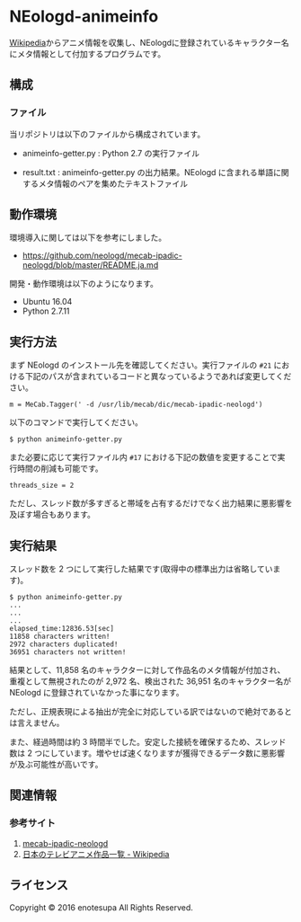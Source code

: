 # NEologd-animeinfo
[Wikipedia](https://ja.wikipedia.org/wiki/%E6%97%A5%E6%9C%AC%E3%81%AE%E3%83%86%E3%83%AC%E3%83%93%E3%82%A2%E3%83%8B%E3%83%A1%E4%BD%9C%E5%93%81%E4%B8%80%E8%A6%A7 "日本のテレビアニメ作品一覧 - Wikipedia")からアニメ情報を収集し、NEologdに登録されているキャラクター名にメタ情報として付加するプログラムです。
 
構成
------
### ファイル ###
当リポジトリは以下のファイルから構成されています。
 
+   animeinfo-getter.py :
    Python 2.7 の実行ファイル
 
+   result.txt :
    animeinfo-getter.py の出力結果。NEologd に含まれる単語に関するメタ情報のペアを集めたテキストファイル
 
動作環境
----------------
環境導入に関しては以下を参考にしました。
 
+   https://github.com/neologd/mecab-ipadic-neologd/blob/master/README.ja.md
 
開発・動作環境は以下のようになります。
 
+   Ubuntu 16.04
  +   Python 2.7.11
 
実行方法
----------------
まず NEologd のインストール先を確認してください。実行ファイルの `#21` における下記のパスが含まれているコードと異なっているようであれば変更してください。
 
    m = MeCab.Tagger(' -d /usr/lib/mecab/dic/mecab-ipadic-neologd')
 
以下のコマンドで実行してください。
 
    $ python animeinfo-getter.py
 
また必要に応じて実行ファイル内 `#17` における下記の数値を変更することで実行時間の削減も可能です。
 
    threads_size = 2
 
ただし、スレッド数が多すぎると帯域を占有するだけでなく出力結果に悪影響を及ぼす場合もあります。
 
実行結果
----------------
スレッド数を 2 つにして実行した結果です(取得中の標準出力は省略しています)。
 
    $ python animeinfo-getter.py
    ...
    ...
    ...
    elapsed_time:12836.53[sec]
    11858 characters written!
    2972 characters duplicated!
    36951 characters not written!
 
結果として、11,858 名のキャラクターに対して作品名のメタ情報が付加され、重複として無視されたのが 2,972 名、検出された 36,951 名のキャラクター名が NEologd に登録されていなかった事になります。
 
ただし、正規表現による抽出が完全に対応している訳ではないので絶対であるとは言えません。
 
また、経過時間は約 3 時間半でした。安定した接続を確保するため、スレッド数は 2 つにしています。増やせば速くなりますが獲得できるデータ数に悪影響が及ぶ可能性が高いです。
 
関連情報
--------
### 参考サイト
1. [mecab-ipadic-neologd](https://github.com/neologd/mecab-ipadic-neologd/blob/master/README.ja.md "mecab-ipadic-neologd")
2. [日本のテレビアニメ作品一覧 - Wikipedia](https://ja.wikipedia.org/wiki/%E6%97%A5%E6%9C%AC%E3%81%AE%E3%83%86%E3%83%AC%E3%83%93%E3%82%A2%E3%83%8B%E3%83%A1%E4%BD%9C%E5%93%81%E4%B8%80%E8%A6%A7 "日本のテレビアニメ作品一覧 - Wikipedia")
 
ライセンス
----------
Copyright &copy; 2016 enotesupa All Rights Reserved.
